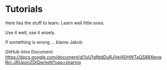 # Tutorials
Here lies the stuff to learn. Learn well little ones.

Use it well, use it wisely.

If something is wrong ... blame Jakob.

GitHub Intro Document: https://docs.google.com/document/d/1uU1gNtdDuRJVeI40HWTaQS88XevwRci-JRUponZDlQw/edit?usp=sharing
